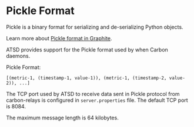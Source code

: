 # Pickle Format

Pickle is a binary format for serializing and de-serializing Python objects.

Learn more about [Pickle format in Graphite](https://graphite.readthedocs.io/en/latest/feeding-carbon.html#the-pickle-protocol).

ATSD provides support for the Pickle format used by when Carbon daemons.

Pickle Format:

```ls
[(metric-1, (timestamp-1, value-1)), (metric-1, (timestamp-2, value-2)), ...]
```

The TCP port used by ATSD to receive data sent in Pickle protocol from carbon-relays is configured in  `server.properties` file. The default TCP port is 8084.

The maximum message length is 64 kilobytes.
